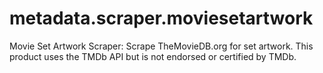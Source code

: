 metadata.scraper.moviesetartwork
==================

Movie Set Artwork Scraper: Scrape TheMovieDB.org for set artwork. This product uses the TMDb API but is not endorsed or certified by TMDb.
